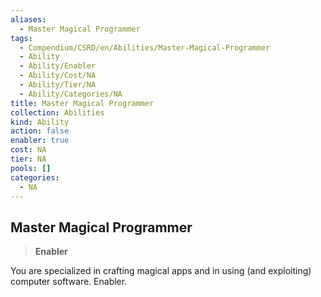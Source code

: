 ```yaml
---
aliases:
  - Master Magical Programmer
tags:
  - Compendium/CSRD/en/Abilities/Master-Magical-Programmer
  - Ability
  - Ability/Enabler
  - Ability/Cost/NA
  - Ability/Tier/NA
  - Ability/Categories/NA
title: Master Magical Programmer
collection: Abilities
kind: Ability
action: false
enabler: true
cost: NA
tier: NA
pools: []
categories:
  - NA
---
```

## Master Magical Programmer   
>**Enabler**  
    
You are specialized in crafting magical apps and in using (and exploiting) computer software. Enabler.  
  
  
